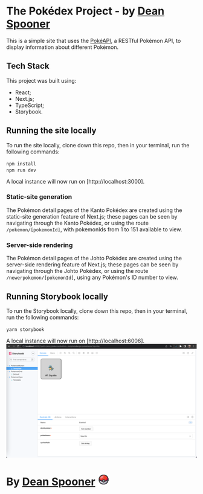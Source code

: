 # The Pokédex Project - by [Dean Spooner](https://github.com./DeanSpooner)

This is a simple site that uses the [PokéAPI](https://pokeapi.co/), a RESTful Pokémon API, to display information about different Pokémon.

## Tech Stack

This project was built using:

- React;
- Next.js;
- TypeScript;
- Storybook.

## Running the site locally

To run the site locally, clone down this repo, then in your terminal, run the following commands:

`npm install`<br>
`npm run dev`

A local instance will now run on [http://localhost:3000].

### Static-site generation

The Pokémon detail pages of the Kanto Pokédex are created using the static-site generation feature of Next.js; these pages can be seen by navigating through the Kanto Pokédex, or using the route `/pokemon/[pokemonId]`, with pokemonIds from 1 to 151 available to view.

### Server-side rendering

The Pokémon detail pages of the Johto Pokédex are created using the server-side rendering feature of Next.js; these pages can be seen by navigating through the Johto Pokédex, or using the route `/newerpokemon/[pokemonId]`, using any Pokémon's ID number to view.

## Running Storybook locally

To run the Storybook locally, clone down this repo, then in your terminal, run the following commands:

`yarn storybook`

A local instance will now run on [http://localhost:6006].
<img src="./public/storybook.png" alt="Storybook screenshot"/>

# By [Dean Spooner](https://github.com./DeanSpooner) <img src="./public/pokeball.gif" alt="Pokéball GIF" width="32px"/>
